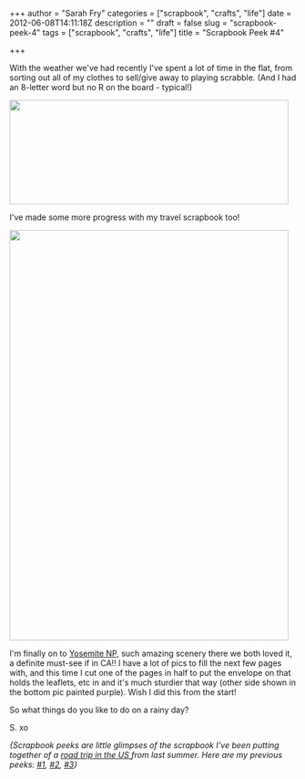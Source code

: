 +++
author = "Sarah Fry"
categories = ["scrapbook", "crafts", "life"]
date = 2012-06-08T14:11:18Z
description = ""
draft = false
slug = "scrapbook-peek-4"
tags = ["scrapbook", "crafts", "life"]
title = "Scrapbook Peek #4"

+++


With the weather we've had recently I've spent a lot of time in the flat, from sorting out all of my clothes to sell/give away to playing scrabble. (And I had an 8-letter word but no R on the board - typical!)

<a href="http://sweetaspi.co.uk/content/images/2012/06/scrabble.jpg"><img class="aligncenter size-full wp-image-816" title="scrabble" alt="" src="http://sweetaspi.co.uk/content/images/2012/06/scrabble.jpg" width="490" height="183" /></a>

I've made some more progress with my travel scrapbook too!

<a href="http://sweetaspi.co.uk/content/images/2012/06/scrapbook-4.jpg"><img class="aligncenter size-full wp-image-823" title="scrapbook 4" alt="" src="http://sweetaspi.co.uk/content/images/2012/06/scrapbook-4.jpg" width="490" height="720" /></a>

I'm finally on to <a href="http://www.nps.gov/yose/index.htm" target="_blank">Yosemite NP</a>, such amazing scenery there we both loved it, a definite must-see if in CA!! I have a lot of pics to fill the next few pages with, and this time I cut one of the pages in half to put the envelope on that holds the leaflets, etc in and it's much sturdier that way (other side shown in the bottom pic painted purple). Wish I did this from the start!

So what things do you like to do on a rainy day?

S. xo

<em>{Scrapbook peeks are little glimpses of the scrapbook I've been putting together of a <a href="http://sweetaspi.co.uk/category/usa-road-trip" target="_blank">road trip in the US </a>from last summer. Here are my previous peeks: <a title="A Chilled Out Weekend" href="http://sweetaspi.co.uk/a-chilled-out-weekend/">#1</a>, <a title="Scrapbook Peek #2" href="http://sweetaspi.co.uk/scrapbook-peek-2/">#2</a>, <a title="Life Lately" href="http://sweetaspi.co.uk/life-lately/">#3</a>}</em>


